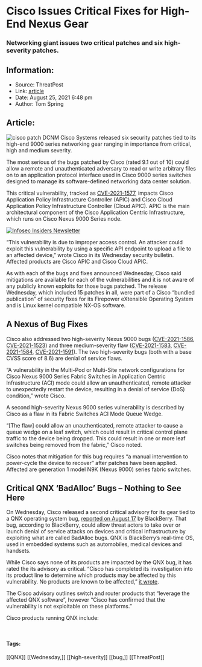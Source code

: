 # Cisco Issues Critical Fixes for High-End Nexus Gear
### Networking giant issues two critical patches and six high-severity patches. 

## Information:
+ Source: ThreatPost
+ Link: [article](https://kasperskycontenthub.com/threatpost-global/?p=168939)
+ Date: August 25, 2021  6:48 pm
+ Author: Tom Spring


## Article:
![cisco patch DCNM](https://media.threatpost.com/wp-content/uploads/sites/103/2020/07/30102437/cisco-patch.png)
Cisco Systems released six security patches tied to its high-end 9000 series networking gear ranging in importance from critical, high and medium severity.


The most serious of the bugs patched by Cisco (rated 9.1 out of 10) could allow a remote and unauthenticated adversary to read or write arbitrary files on to an application protocol interface used in Cisco 9000 series switches designed to manage its software-defined networking data center solution.


This critical vulnerability, tracked as [CVE-2021-1577](https://tools.cisco.com/security/center/content/CiscoSecurityAdvisory/cisco-sa-capic-frw-Nt3RYxR2), impacts Cisco Application Policy Infrastructure Controller (APIC) and Cisco Cloud Application Policy Infrastructure Controller (Cloud APIC). APIC is the main architectural component of the Cisco Application Centric Infrastructure, which runs on Cisco Nexus 9000 Series node.


[![Infosec Insiders Newsletter](https://media.threatpost.com/wp-content/uploads/sites/103/2021/07/10165815/infosec_insiders_in_article_promo.png)](https://threatpost.com/infosec-insider-subscription-page/?utm_source=ART&utm_medium=ART&utm_campaign=InfosecInsiders_Newsletter_Promo/)


“This vulnerability is due to improper access control. An attacker could exploit this vulnerability by using a specific API endpoint to upload a file to an affected device,” wrote Cisco in its Wednesday security bulletin. Affected products are Cisco APIC and Cisco Cloud APIC.


As with each of the bugs and fixes announced Wednesday, Cisco said mitigations are available for each of the vulnerabilities and it is not aware of any publicly known exploits for those bugs patched. The release Wednesday, which included 15 patches in all, were part of a Cisco “bundled publication” of security fixes for its Firepower eXtensible Operating System and is Linux kernel compatible NX-OS software.


**A Nexus of Bug Fixes**
------------------------


Cisco also addressed two high-severity Nexus 9000 bugs ([CVE-2021-1586](https://tools.cisco.com/security/center/content/CiscoSecurityAdvisory/cisco-sa-n9kaci-tcp-dos-YXukt6gM), [CVE-2021-1523](https://tools.cisco.com/security/center/content/CiscoSecurityAdvisory/cisco-sa-n9kaci-queue-wedge-cLDDEfKF)) and three medium-severity flaw ([CVE-2021-1583](https://tools.cisco.com/security/center/content/CiscoSecurityAdvisory/cisco-sa-naci-afr-UtjfO2D7), [CVE-2021-1584](https://tools.cisco.com/security/center/content/CiscoSecurityAdvisory/cisco-sa-naci-mdvul-vrKVgNU), [CVE-2021-1591](https://tools.cisco.com/security/center/content/CiscoSecurityAdvisory/cisco-sa-nexus-acl-vrvQYPVe)). The two high-severity bugs (both with a base CVSS score of 8.6) are denial of service flaws.


“A vulnerability in the Multi-Pod or Multi-Site network configurations for Cisco Nexus 9000 Series Fabric Switches in Application Centric Infrastructure (ACI) mode could allow an unauthenticated, remote attacker to unexpectedly restart the device, resulting in a denial of service (DoS) condition,” wrote Cisco.


A second high-severity Nexus 9000 series vulnerability is described by Cisco as a flaw in its Fabric Switches ACI Mode Queue Wedge.


“[The flaw] could allow an unauthenticated, remote attacker to cause a queue wedge on a leaf switch, which could result in critical control plane traffic to the device being dropped. This could result in one or more leaf switches being removed from the fabric,” Cisco noted.


Cisco notes that mitigation for this bug requires “a manual intervention to power-cycle the device to recover” after patches have been applied. Affected are generation 1 model N9K (Nexus 9000) series fabric switches.


Critical QNX ‘BadAlloc’ Bugs – Nothing to See Here
--------------------------------------------------


On Wednesday, Cisco released a second critical advisory for its gear tied to a QNX operating system bug, [reported on August 17](https://threatpost.com/blackberrys-qnx-devices-attacks/168772/) by BlackBerry. That bug, according to BlackBerry, could allow threat actors to take over or launch denial of service attacks on devices and critical infrastructure by exploiting what are called BadAlloc bugs. QNX is BlackBerry’s real-time OS, used in embedded systems such as automobiles, medical devices and handsets.


While Cisco says none of its products are impacted by the QNX bug, it has rated the its advisory as critical. “Cisco has completed its investigation into its product line to determine which products may be affected by this vulnerability. No products are known to be affected,” [it wrote](https://tools.cisco.com/security/center/content/CiscoSecurityAdvisory/cisco-sa-qnx-TOxjVPdL).


The Cisco advisory outlines switch and router products that “leverage the affected QNX software”, however “Cisco has confirmed that the vulnerability is not exploitable on these platforms.”


Cisco products running QNX include:


 




#### Tags:
[[QNX]] [[Wednesday,]] [[high-severity]] [[bug,]] [[ThreatPost]]
